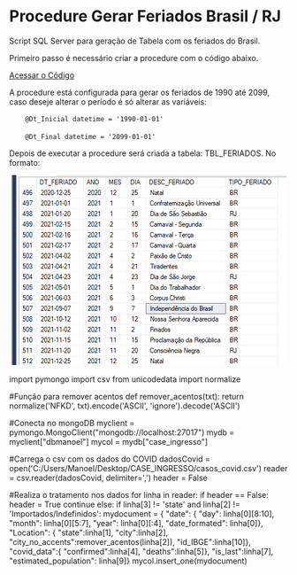 # Procedure Gerar Feriados Brasil / RJ
Script SQL Server para geração de Tabela com os feriados do Brasil.

Primeiro passo é necessário criar a procedure com o código abaixo. 

<a href="https://github.com/manoelleal17/gerarferiados/blob/main/SQL_GERAR_TBL_FERIADOS.sql">Acessar o Código</a>

A procedure está configurada para gerar os feriados de 1990 até 2099, caso deseje alterar o período é só alterar as variáveis:

        @Dt_Inicial datetime = '1990-01-01'
        
        @Dt_Final datetime = '2099-01-01'

Depois de executar a procedure será criada a tabela: TBL_FERIADOS. No formato:

<p align="center"><img src="https://github.com/manoelleal17/gerarferiados/blob/main/Exemplo.png" ></p>


import pymongo
import csv
from unicodedata import normalize

#Função para remover acentos
def remover_acentos(txt):
  return normalize('NFKD', txt).encode('ASCII', 'ignore').decode('ASCII')

#Conecta no mongoDB
myclient = pymongo.MongoClient("mongodb://localhost:27017")
mydb = myclient["dbmanoel"]
mycol = mydb["case_ingresso"]

#Carrega o csv com os dados do COVID
dadosCovid = open('C:/Users/Manoel/Desktop/CASE_INGRESSO/casos_covid.csv')
reader = csv.reader(dadosCovid, delimiter=',')
header = False

#Realiza o tratamento nos dados
for linha in reader:
    if header == False:
        header = True
        continue
    else:
        if linha[3] != 'state' and linha[2] != 'Importados/Indefinidos':
            mydocument = {
                "date": {
                    "day": linha[0][8:10],
                    "month": linha[0][5:7],
                    "year": linha[0][:4],
                    "date_formated": linha[0]},
                "Location": {
                    "state":linha[1],
                    "city":linha[2],
                    "city_no_accents":remover_acentos(linha[2]),
                    "id_IBGE":linha[10]},
                "covid_data":{
                    "confirmed":linha[4],
                    "deaths":linha[5]},
                "is_last":linha[7],
                "estimated_population": linha[9]}
            mycol.insert_one(mydocument)
